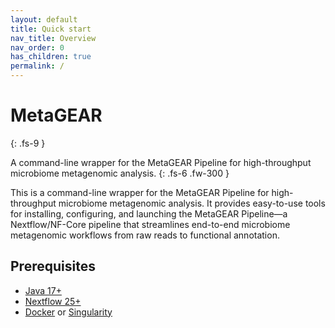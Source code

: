 ```yaml
---
layout: default
title: Quick start
nav_title: Overview
nav_order: 0
has_children: true
permalink: /
---
```



# MetaGEAR
{: .fs-9 }

A command-line wrapper for the MetaGEAR Pipeline for high-throughput microbiome metagenomic analysis.
{: .fs-6 .fw-300 }

This is a command-line wrapper for the MetaGEAR Pipeline for high-throughput microbiome metagenomic analysis. It provides easy-to-use tools for installing, configuring, and launching the MetaGEAR Pipeline—a Nextflow/NF-Core pipeline that streamlines end-to-end microbiome metagenomic workflows from raw reads to functional annotation.

<!-- ## Features

- Easy installation and setup of the MetaGEAR Pipeline
- Command-line interface for launching workflows
- Quality control, trimming, and contamination removal workflows (Kneaddata, TrimGalore)
- Microbial Profiling workflows (MetaPhlAn, HUMAnN)
- Gene centric analysis workflows
- Automated database management and downloads
- Preview mode for script generation -->

## Prerequisites

- [Java 17+](https://ubuntu.com/tutorials/install-jre#2-installing-openjdk-jre)
- [Nextflow 25+](https://www.nextflow.io/docs/latest/install.html#install-page)
- [Docker](https://docs.docker.com/engine/install/ubuntu/#install-using-the-repository) or [Singularity](https://docs.sylabs.io/guides/3.0/user-guide/installation.html#install-the-debian-ubuntu-package-using-apt)

